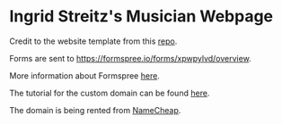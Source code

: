 # Ingrid Streitz's Musician Webpage

Credit to the website template from this [repo](https://github.com/waldronmatt/musicWebTemplate).

Forms are sent to https://formspree.io/forms/xpwpylvd/overview.

More information about Formspree [here](https://dev.to/charalambosioannou/create-a-static-webpage-with-a-contact-form-on-github-pages-3532).

The tutorial for the custom domain can be found [here](https://docs.github.com/en/pages/configuring-a-custom-domain-for-your-github-pages-site/managing-a-custom-domain-for-your-github-pages-site).

The domain is being rented from [NameCheap](https://ap.www.namecheap.com/Domains/DomainControlPanel/ingridstreitz.com/advancedns).

